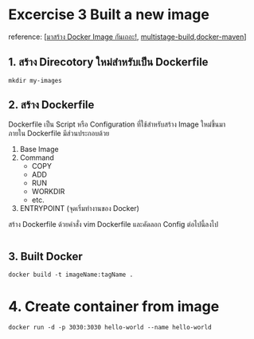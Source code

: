 # Excercise 3 Built a new image  
reference: [[มาสร้าง Docker Image กันเถอะ!](https://medium.com/i-gear-geek/%E0%B9%80%E0%B8%82%E0%B8%B5%E0%B8%A2%E0%B8%99-docker-file-%E0%B9%83%E0%B8%AB%E0%B9%89%E0%B9%84%E0%B8%94%E0%B9%89-docker-image-d2dedd10361e), [multistage-build](https://docs.docker.com/develop/develop-images/multistage-build/),[docker-maven](https://codefresh.io/howtos/using-docker-maven-maven-docker/)]  

## 1. สร้าง Direcotory ใหม่สำหรับเป็น Dockerfile
```
mkdir my-images
```

## 2. สร้าง Dockerfile 

Dockerfile เป็น Script หรือ Configuration ที่ใช้สำหรับสร้าง Image ใหม่ขึ้นมา  
ภายใน Dockerfile มีส่วนประกอบด้วย  
1. Base Image 
2. Command
   * COPY <src> <dest>
   * ADD <src> <dest>
   * RUN <command>
   * WORKDIR
   * etc.
3. ENTRYPOINT (จุดเริ่มทำงานของ Docker)


สร้าง Dockerfile ด้วยคำสั่ง vim Dockerfile และคัดลอก Config ต่อไปนี้ลงไป
```

```
## 3. Built Docker 
```
docker build -t imageName:tagName .
```

# 4. Create container from image

```
docker run -d -p 3030:3030 hello-world --name hello-world
```
